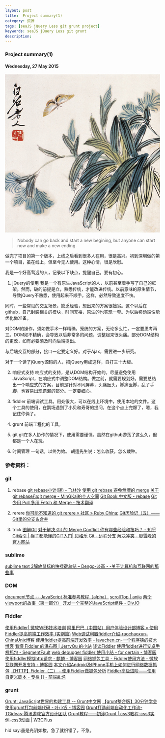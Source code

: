 ```yaml
---
layout: post
title:  Project summary(1)
category: 资源
tags: [seaJS jQuery Less git grunt project]
keywords: seaJS jQuery Less git grunt
description: 
---
```


### Project summary(1)

#### Wednesday, 27 May 2015

![吴昌硕](/../../assets/img/resource/2015/qibaishi_8.jpg)

> Nobody can go back and start a new begining, but anyone can start now and make a new ending.

做完了项目的第一个版本，上线之后看到很多人在用，很是高兴。初到深圳做的第一个项目，虽在线上，但至今无人使用。这种心情，很是欣慰。

我是一个好高骛远的人，记录以下缺点，提醒自己，要有初心。

1. jQuery的使用
我是一个有原生JavaScript的人，以前甚至着手写了自己的框架。然而，破的前提是立，熟悉传统，才能改进传统。以前意味的原生情节，导致jQuery不熟悉，使用起来不顺手。这样，必然导致速度不快。

同时，一些常见的交互场景，缺乏经验，想出来的方案很拙劣。这个以后在github，自己封装相关的模块，时间充裕，原生的也实现一套。为以后移动端性能优化做准备。

对DOM的操作，须如做手术一样精确，笼统的方案，无论多么忙，一定要思考再三。DOM如不精确，会导致以后非常多的问题，调整起来很头痛。部分DOM结构的更改，如有必要须及时向后端提出。

与后端交互的部分，接口一定要定义好。对于Ajax，需要进一步研究。

对于一个读了jQuery源码的人，把jQuery用成这样，自打三十大板。

2. 响应式支持
响应式的支持，是从DOM结构开始的。尽量避免使用JavaScript，在响应式中调整DOM结构。做之前，就需要规划好。需要总结出一个响应式的方案，目前是针对不同屏幕，头痛医头，脚痛医脚，乱了手脚，也容易出现遗漏的部分。一定要细心。

3. fiddler
前端调试工具。用处很大，可以在线上环境中，使用本地的文件。这个工具的使用，在鹅场遇到了小贝和寿哥的提问，在这个点上完爆了，嗯，我记住你俩了。

4. grunt
前端工程化的工具。

5. git
git在多人协作的情况下，使用需要谨慎。虽然在github游荡了这么久，但都是一个人在玩。

6. 时间管理
一句话，以终为始。
胡适先生说：怎么收获，怎么栽种。

### 参考资料：

### git
1. rebase
[git rebase小计(转) - 飞林沙](http://www.cnblogs.com/kym/archive/2010/08/12/1797937.html)
[使用 git rebase 避免無謂的 merge](https://ihower.tw/blog/archives/3843)
[关于git rebase和git merge - MinGKai的个人空间](http://my.oschina.net/MinGKai/blog/142517)
[Git Book 中文版 - rebase](http://gitbook.liuhui998.com/4_2.html)
[Git 少用 Pull 多用 Fetch 和 Merge - 技术翻译](http://www.oschina.net/translate/git-fetch-and-merge)

2. rerere
[你可能不知道的 git rerere » 社区 » Ruby China:](https://ruby-china.org/topics/15809)
[Git历险记（五）——Git里的分支＆合并](http://www.infoq.com/cn/news/2011/03/git-adventures-branch-merge)


3. trick 
[图解Git](https://marklodato.github.io/visual-git-guide/index-zh-cn.html#rebase)
[对于解决 Git 的 Merge Conflict 你有哪些经验和技巧？ - 知乎](http://www.zhihu.com/question/21215715)
[Git索引 | 猴子都能懂的GIT入门| 贝格乐](http://backlogtool.com/git-guide/cn/reference/)
[Git - 远程分支](http://git-scm.com/book/zh/v1/Git-%E5%88%86%E6%94%AF-%E8%BF%9C%E7%A8%8B%E5%88%86%E6%94%AF)
[解决冲突 - 廖雪峰的官方网站](http://www.liaoxuefeng.com/wiki/0013739516305929606dd18361248578c67b8067c8c017b000/001375840202368c74be33fbd884e71b570f2cc3c0d1dcf000)

### sublime
[sublime text 3解放鼠标的快捷键总结 – Dengo-淡高 - -关于计算机和互联网的那些事](http://dengo.org/archives/970)

### DOM
[document节点 -- JavaScript 标准参考教程（alpha）](http://javascript.ruanyifeng.com/dom/document.html)
[scrollTop | anjia](http://anjia.github.io/2014/11/08/jsScrollTop/)
[两个viewport的故事（第一部分）](http://weizhifeng.net/viewports.html)
[开发一个完整的JavaScript组件 - Div.IO](http://div.io/topic/831)


### Fiddler
[使用Fiddler| 微软WEB技术培训](http://te-webtraining.azurewebsites.net/cn/samples/using-fiddler.html)
[阿里巴巴（中国站）用户体验设计部博客 » 使用Fiddler提高前端工作效率 (实例篇)](http://www.aliued.cn/2010/04/25/use-fiddler-to-improve-efficiency-of-front-development-example.html)
[Web调试利器fiddler介绍-raochaoxun-ChinaUnix博客](http://blog.chinaunix.net/uid-27105712-id-3738821.html)
[使用fiddler提高前端开发效率 - lavachen.cn-一个程序猿的技术博客](http://www.lavachen.cn/?post=31)
[看懂 Fiddler 的瀑布图 | JerryQu 的小站](https://www.imququ.com/post/timeline-in-fiddler.html)
[谈谈Fiddler](http://zxhfighter.github.io/blog/javascript/2013/05/10/talk-about-fiddler.html)
[使用fiddler进行安卓手机抓包 - SegmentFault](http://segmentfault.com/a/1190000002597285)
[web debugger fiddler 使用小结 - for certain - 博客园](http://www.cnblogs.com/forcertain/archive/2012/11/29/2795139.html)
[使用fiddler模拟http请求 - 麒麟 - 博客园](http://www.cnblogs.com/zhuqil/archive/2011/10/11/2206918.html)
[网络抓包工具 - Fiddler使用方法 - 微软互联网开发支持 - 博客园](http://www.cnblogs.com/developersupport/archive/2013/03/24/fiddler.html)
[本文介绍Android及IPhone手机上如何进行网络数据抓包](http://www.trinea.cn/android/android-network-sniffer/)
[【HTTP】Fiddler（二） - 使用Fiddler做抓包分析](http://blog.csdn.net/ohmygirl/article/details/17849983)
[Fiddler高级进阶——使用自定义脚本 - 专栏 [] - 前端乱炖](http://www.html-js.com/article/The-frontend-tool-Fiddler-senior-advanced--using-a-custom-script-to-achieve-cross-domain-and-by-the-port-or-changing-directory-hosts)

### grunt
[Grunt: JavaScript世界的构建工具 -- Grunt中文网](http://www.gruntjs.net/)
[【grunt整合版】30分钟学会使用grunt打包前端代码 - 叶小钗 - 博客园](http://www.cnblogs.com/yexiaochai/p/3603389.html)
[Grunt打造前端自动化工作流-TGideas-腾讯游戏官方设计团队](http://tgideas.qq.com/webplat/info/news_version3/804/808/811/m579/201307/216460.shtml)
[Grunt教程——初涉Grunt | css3教程-css3实例-css3动画 | W3CPlus](http://www.w3cplus.com/tools/grunt-tutorial-start-grunt.html)



hid say:虽是光阴如梭，急了就织错了。不急。
